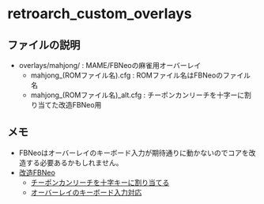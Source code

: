 # retroarch_custom_overlays

## ファイルの説明

- overlays/mahjong/ : MAME/FBNeoの麻雀用オーバーレイ
  - mahjong_(ROMファイル名).cfg : ROMファイル名はFBNeoのファイル名
  - mahjong_(ROMファイル名)_alt.cfg : チーポンカンリーチを十字ーに割り当てた改造FBNeo用

## メモ

- FBNeoはオーバーレイのキーボード入力が期待通りに動かないのでコアを改造する必要あるかもしれません。 
- [改造FBNeo](https://github.com/osobaudonmen/FBNeo)
  - [チーポンカンリーチを十字キーに割り当てる](https://github.com/libretro/FBNeo/commit/5aa25b959dd24b6599b8a41f3b38fa6136f7dac0)
  - [オーバーレイのキーボード入力対応](https://github.com/libretro/FBNeo/commit/cd59d8c56b3434bba46c51b84f01bc7e9579145a)
